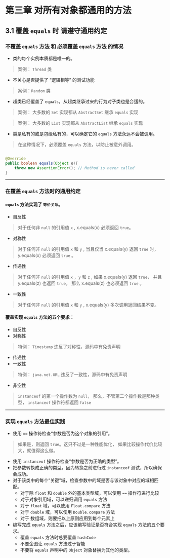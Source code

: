 
# 第三章 对所有对象都通用的方法

## 3.1 覆盖 `equals` 时 请遵守通用约定

### 不覆盖 `equals` 方法 和 必须覆盖 `equals` 方法 的情况

- 类的每个实例本质都是唯一的。

> 案例： `Thread` 类

- 不关心是否提供了 “逻辑相等” 的测试功能

> 案例：`Random` 类

- 超类已经覆盖了 `equals`，从超类继承过来的行为对子类也是合适的。
> 案例： 大多数的 `Set` 实现都从 `AbstractSet` 继承 `equals` 实现

> 案例： 大多数的 `List` 实现都从 `AbstractList` 继承 `equals` 实现

- 类是私有的或是包级私有的，可以确定它的 `equals` 方法永远不会被调用。
> 在这种情况下，必须覆盖 `equals` 方法，以防止被意外调用。
```java

@Override
public boolean equals(Object o){
    throw new AssertionError(); // Method is never called
}

```

---

### 在覆盖 `equals` 方法时的通用约定

#### `equals` 方法实现了 `等价关系`。

- 自反性
> 对于任何非 `null` 的引用值 `x` , x.equals(x) 必须返回 `true`。

- 对称性
> 对于任何非 `null` 的引用值 `x` 和 `y` , 
> 当且仅当 x.equals(y) 返回 `true` 时，y.equals(x) 必须返回 `true` 。

- 传递性
> 对于任何非 `null` 的引用值 `x` ，`y` 和 `z` , 
> 如果 x.equals(y) 返回 `true`， 并且 y.equals(z) 也返回 `true`，
> 那么 x.equals(z) 也必须返回 `true` 。

- 一致性
> 对于任何非 `null` 的引用值 `x` 和 `y` , 
> x.equals(y) 多次调用返回结果不变。

#### 覆盖实现 `equals` 方法的五个要求：

- 自反性
- 对称性
> 特例： `Timestamp` 违反了对称性，源码中有免责声明
- 传递性
- 一致性
> 特例： `java.net.URL` 违反了一致性，源码中有免责声明
- 非空性
> `instanceof` 的第一个操作数为 `null`， 那么，不管第二个操作数是那种类型，
> `instanceof` 操作符都返回 `false` 

---

### 实现 `equals` 方法最佳实践

- 使用 `==` 操作符检查“参数是否为这个对象的引用”。
> 如果是，则返回 `true`。这只不过是一种性能优化，
> 如果比较操作代价比较大，就值得这么做。

- 使用 `instanceof` 操作符检查“参数是否为正确的类型”。
- 把参数转换成正确的类型。因为转换之前进行过 `instanceof` 测试，所以确保会成功。
- 对于该类中的每个“关键”域，检查参数中的域是否与该对象中对应的域相匹配。
    - 对于除 `float` 和 `double` 外的基本类型域，可以使用 `==` 操作符进行比较
    - 对于对象引用域，可以递归调用 `equals` 方法
    - 对于 `float` 域，可以使用 `Float.compare` 方法
    - 对于 `double` 域，可以使用 `Double.compare` 方法
    - 对于 数组域，则要把以上原则应用到每个元素上
- 编写完成 `equals` 方法之后，应该编写验证是否符合实现 `equals` 方法的五个要求。
    - 覆盖 `equals` 方法时总要覆盖 `hashCode`
    - 不要企图让 `equals` 方法过于智能
    - 不要将 `equals` 声明中的 `Object` 对象替换为其他的类型。 
 
